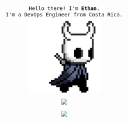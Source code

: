 <p align="center">
  <br>
  <samp>
      Hello there! I'm <b>Ethan</b>.
      <br>I'm a DevOps Engineer from Costa Rica.<br>
    </samp>
  <img src="https://raw.githubusercontent.com/TanZng/TanZng/master/assets/hollor_knight3.gif" width="200"/>
</p>

<p align="center">
  <img src="https://github-readme-stats.vercel.app/api?username=3thanF&show_icons=true&theme=dracula" />
</p>

<p align="center">
  <a href="https://skillicons.dev">
    <img src="https://skillicons.dev/icons?i=gcp,terraform,jenkins,kubernetes,docker,linux,python,java,mysql,bash,maven,git,postgresql" />
  </a>
</p>
